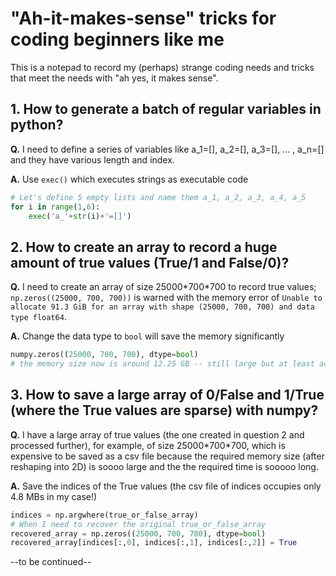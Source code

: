# "Ah-it-makes-sense" tricks for coding beginners like me

This is a notepad to record my (perhaps) strange coding needs and tricks that meet the needs with "ah yes, it makes sense".

## 1. How to generate a batch of regular variables in python?
__Q.__ I need to define a series of variables like a_1=[], a_2=[], a_3=[], ... , a_n=[] and they have various length and index.

__A.__ Use `exec()` which executes strings as executable code

````python   
# Let's define 5 empty lists and name them a_1, a_2, a_3, a_4, a_5
for i in range(1,6):
    exec('a_'+str(i)+'=[]')
````

## 2. How to create an array to record a huge amount of true values (True/1 and False/0)?
__Q.__ I need to create an array of size 25000\*700\*700 to record true values; `np.zeros((25000, 700, 700))` is warned with the memory error of `Unable to allocate 91.3 GiB for an array with shape (25000, 700, 700) and data type float64`.

__A.__ Change the data type to `bool` will save the memory significantly

````python
numpy.zeros((25000, 700, 700), dtype=bool)
# the memory size now is around 12.25 GB -- still large but at least accessable
````

## 3. How to save a large array of 0/False and 1/True (where the True values are sparse) with numpy?
__Q.__ I have a large array of true values (the one created in question 2 and processed further), for example, of size 25000\*700\*700, which is expensive to be saved as a csv file because the required memory size (after reshaping into 2D) is soooo large and the the required time is sooooo long.

__A.__ Save the indices of the True values (the csv file of indices occupies only 4.8 MBs in my case!)

````python
indices = np.argwhere(true_or_false_array)
# When I need to recover the original true_or_false_array
recovered_array = np.zeros((25000, 700, 700), dtype=bool)
recovered_array[indices[:,0], indices[:,1], indices[:,2]] = True
````

--to be continued--
